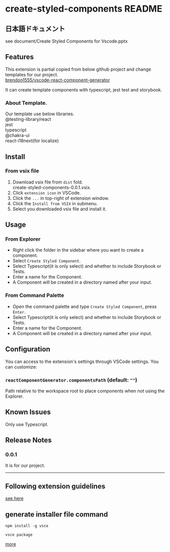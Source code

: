 # create-styled-components README

## 日本語ドキュメント
see document/Create Styled Components for Vscode.pptx



## Features
This extension is partial copied from below github project and change templates for our project.  
[brendon1555/vscode-react-component-generator](https://github.com/brendon1555/vscode-react-component-generator)

It can create template components with typescript, jest test and storybook.
### About Template.
Our template use below libraries.  
@testing-library/react  
jest  
typescript  
@chakra-ui  
react-i18next(for localize)  

## Install

### From vsix file
1. Download vsix file from `dist` fold.  
   create-styled-components-0.0.1.vsix.
2. Click `extension icon` in VSCode.
3. Click the `...` in top-right of extension window.
4. Click the  `Install from VSIX` in submenu.
5. Select you downloaded vsix file and install it.

## Usage

### From Explorer

- Right click the folder in the sidebar where you want to create a component.
- Select `Create Styled Component`.
- Select Typescript(it is only select) and whether to include Storybook or Tests.
- Enter a name for the Component.
- A Component will be created in a directory named after your input.

### From Command Palette

- Open the command palette and type `Create Styled Component`, press `Enter`.
- Select Typescript(it is only select) and whether to include Storybook or Tests.
- Enter a name for the Component.
- A Component will be created in a directory named after your input.


## Configuration

You can access to the extension's settings through VSCode settings. You can customize:

### `reactComponentGenerator.componentsPath` (default: `""`)
Path relative to the workspace root to place components when not using the Explorer.



## Known Issues
Only use Typescript.

## Release Notes
### 0.0.1
It is for our project.

-----------------------------------------------------------------------------------------------------------
## Following extension guidelines
[see here](https://code.visualstudio.com/api/get-started/your-first-extension)

## generate installer file command
`npm install -g vsce`

`vsce package`  

[more](https://code.visualstudio.com/api/working-with-extensions/publishing-extension)
